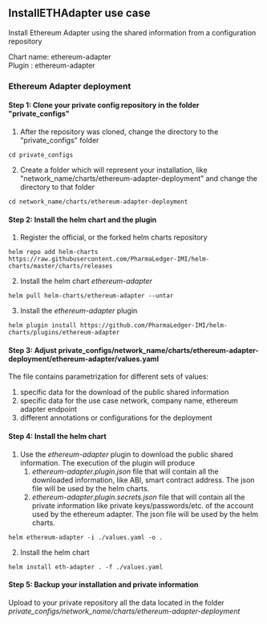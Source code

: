 

## InstallETHAdapter use case

Install Ethereum Adapter using the shared information from a configuration repository 

Chart name: ethereum-adapter <br/>
Plugin : ethereum-adapter

### Ethereum Adapter deployment

#### Step 1: Clone your private config repository in the folder "private_configs"


1. After the repository was cloned, change the directory to the "private_configs" folder
```shell
cd private_configs
```
2. Create a folder which will represent your installation, like "network_name/charts/ethereum-adapter-deployment" and change the directory to that folder
```shell
cd network_name/charts/ethereum-adapter-deployment
```

#### Step 2: Install the helm chart and the plugin

1. Register the official, or the forked helm charts repository
```shell
helm repo add helm-charts https://raw.githubusercontent.com/PharmaLedger-IMI/helm-charts/master/charts/releases
```
2. Install the helm chart _ethereum-adapter_
```shell
helm pull helm-charts/ethereum-adapter --untar
```
3. Install the _ethereum-adapter_ plugin
```shell
helm plugin install https://github.com/PharmaLedger-IMI/helm-charts/plugins/ethereum-adapter
```

#### Step 3: Adjust private_configs/network_name/charts/ethereum-adapter-deployment/ethereum-adapter/values.yaml

The file contains parametrization for different sets of values:
1. specific data for the download of the public shared information
2. specific data for the use case network, company name, ethereum adapter endpoint
3. different annotations or configurations for the deployment

#### Step 4: Install the helm chart

1. Use the _ethereum-adapter_ plugin to download the public shared information. 
   The execution of the plugin will produce
   1. _ethereum-adapter.plugin.json_ file that will contain all the downloaded information, like ABI, smart contract address. The json file will be used by the helm charts.
   2. _ethereum-adapter.plugin.secrets.json_ file that will contain all the private information like private keys/passwords/etc. of the account used by the ethereum adapter. The json file will be used by the helm charts.
   
```shell
helm ethereum-adapter -i ./values.yaml -o .
```

2. Install the helm chart
```shell
helm install eth-adapter . -f ./values.yaml
```

#### Step 5: Backup your installation and private information

Upload to your private repository all the data located in the folder _private_configs/network_name/charts/ethereum-adapter-deployment_


